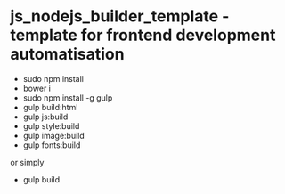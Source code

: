 # js_nodejs_builder_template - template for frontend development automatisation

* sudo npm install
* bower i
* sudo npm install -g gulp
* gulp build:html
* gulp js:build
* gulp style:build
* gulp image:build
* gulp fonts:build

or simply
* gulp build

